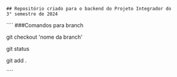 ````
## Repositório criado para o backend do Projeto Integrador do 
3° semestre de 2024

````

´´´´
###Comandos para branch 

git checkout 'nome da branch'

git status

git add .



´´´´
